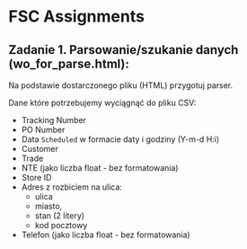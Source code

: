 # FSC Assignments

## Zadanie 1. Parsowanie/szukanie danych (wo_for_parse.html):

Na podstawie dostarczonego pliku (HTML) przygotuj parser.

Dane które potrzebujemy wyciągnąć do pliku CSV:

- Tracking Number
- PO Number
- Data `Scheduled` w formacie daty i godziny (Y-m-d H:i)
- Customer
- Trade
- NTE (jako liczba float - bez formatowania)
- Store ID
- Adres z rozbiciem na ulica:
  - ulica
  - miasto,
  - stan (2 litery)
  - kod pocztowy
- Telefon (jako liczba float - bez formatowania)